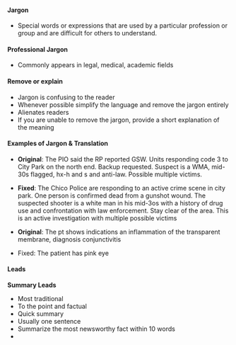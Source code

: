 #### Jargon
- Special words or expressions that are used by a particular profession or group and are difficult for others to understand.
#### Professional Jargon
- Commonly appears in legal, medical, academic fields
#### Remove or explain
- Jargon is confusing to the reader
- Whenever possible simplify the language and remove the jargon entirely
- Alienates readers
- If you are unable to remove the jargon, provide a short explanation of the meaning
#### Examples of Jargon & Translation
- **Original**: The PIO said the RP reported GSW. Units responding code 3 to City Park on the north end. Backup requested. Suspect is a WMA, mid-30s flagged, hx-h and s and anti-law. Possible multiple victims.
- **Fixed**: The Chico Police are responding to an active crime scene in city park. One person is confirmed dead from a gunshot wound. The suspected shooter is a white man in his mid-3os with a history of drug use and confrontation with law enforcement. Stay clear of the area. This is an active investigation with multiple possible victims

- **Original**: The pt shows indications an inflammation of the transparent membrane, diagnosis conjunctivitis
- Fixed: The patient has pink eye

#### Leads
**Summary Leads**
- Most traditional
- To the point and factual
- Quick summary
- Usually one sentence
- Summarize the most newsworthy fact within 10 words
- 

